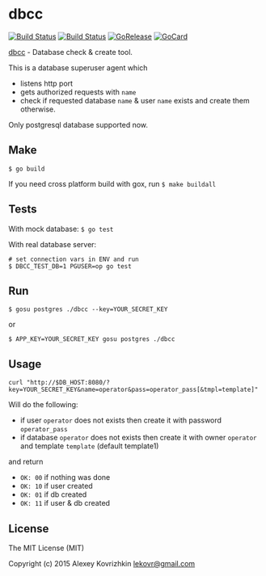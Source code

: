dbcc
====

[![Build Status][1]][2]
[![Build Status][3]][4]
[![GoRelease][5]][6]
[![GoCard][7]][8]

[1]: https://travis-ci.org/LeKovr/dbcc.svg?branch=master
[2]: https://travis-ci.org/LeKovr/dbcc
[3]: https://drone.io/github.com/LeKovr/dbcc/status.png
[4]: https://drone.io/github.com/LeKovr/dbcc/latest
[5]: https://dn-gorelease.qbox.me/gorelease-download-blue.svg
[6]: http://gorelease.herokuapp.com/LeKovr/dbcc/master
[7]: https://goreportcard.com/badge/LeKovr/dbcc
[8]: https://goreportcard.com/report/github.com/LeKovr/dbcc

[dbcc](https://github.com/LeKovr/dbcc) - Database check & create tool.

This is a database superuser agent which 

* listens http port
* gets authorized requests with `name`
* check if requested database `name` & user `name` exists and create them otherwise.

Only postgresql database supported now.

Make
----

`$ go build`

If you need cross platform build with gox, run
`$ make buildall`

Tests
-----

With mock database:
`$ go test`

With real database server:
```
# set connection vars in ENV and run
$ DBCC_TEST_DB=1 PGUSER=op go test
```

Run
---

`$ gosu postgres ./dbcc --key=YOUR_SECRET_KEY`

or

`$ APP_KEY=YOUR_SECRET_KEY gosu postgres ./dbcc`

Usage
-----

`curl "http://$DB_HOST:8080/?key=YOUR_SECRET_KEY&name=operator&pass=operator_pass[&tmpl=template]"`

Will do the following:

* if user `operator` does not exists then create it with password `operator_pass`
* if database `operator` does not exists then create it with owner `operator` and template `template` (default template1)

and return

* `OK: 00` if nothing was done
* `OK: 10` if user created
* `OK: 01` if db created
* `OK: 11` if user & db created

License
-------

The MIT License (MIT)

Copyright (c) 2015 Alexey Kovrizhkin lekovr@gmail.com

